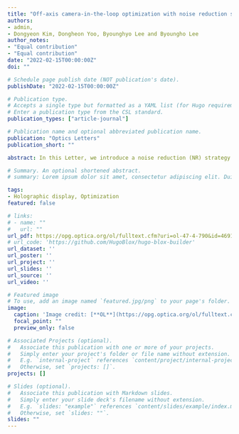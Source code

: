 ```yaml
---
title: "Off-axis camera-in-the-loop optimization with noise reduction strategy for high-quality hologram generation"
authors:
- admin, 
- Dongyeon Kim, Dongheon Yoo, Byounghyo Lee and Byoungho Lee 
author_notes:
- "Equal contribution"
- "Equal contribution"
date: "2022-02-15T00:00:00Z"
doi: ""

# Schedule page publish date (NOT publication's date).
publishDate: "2022-02-15T00:00:00Z"

# Publication type.
# Accepts a single type but formatted as a YAML list (for Hugo requirements).
# Enter a publication type from the CSL standard.
publication_types: ["article-journal"]

# Publication name and optional abbreviated publication name.
publication: "Optics Letters"
publication_short: ""

abstract: In this Letter, we introduce a noise reduction (NR) strategy in the off-axis camera-in-the-loop (CITL) optimization for high-quality hologram generation. Our proposal adopts the Gaussian blur in the NR strategy to suppress the high-frequency noise and improve the optimization convergence. A double-hologram generation technique is used to reduce the noise further. The off-axis system’s aberrations are eliminated by integrating the aberration compensation method as well. Compared with the original CITL method, the image quality of the proposed method is improved by approximately 5.5 dB in the optical experiment.

# Summary. An optional shortened abstract.
# summary: Lorem ipsum dolor sit amet, consectetur adipiscing elit. Duis posuere tellus ac convallis placerat. Proin tincidunt magna sed ex sollicitudin condimentum.

tags:
- Holographic display, Optimization
featured: false

# links:
# - name: ""
#   url: ""
url_pdf: https://opg.optica.org/ol/fulltext.cfm?uri=ol-47-4-790&id=469173
# url_code: 'https://github.com/HugoBlox/hugo-blox-builder'
url_dataset: ''
url_poster: ''
url_project: ''
url_slides: ''
url_source: ''
url_video: ''

# Featured image
# To use, add an image named `featured.jpg/png` to your page's folder. 
image:
  caption: 'Image credit: [**OL**](https://opg.optica.org/ol/fulltext.cfm?uri=ol-47-4-790&id=469173)'
  focal_point: ""
  preview_only: false

# Associated Projects (optional).
#   Associate this publication with one or more of your projects.
#   Simply enter your project's folder or file name without extension.
#   E.g. `internal-project` references `content/project/internal-project/index.md`.
#   Otherwise, set `projects: []`.
projects: []

# Slides (optional).
#   Associate this publication with Markdown slides.
#   Simply enter your slide deck's filename without extension.
#   E.g. `slides: "example"` references `content/slides/example/index.md`.
#   Otherwise, set `slides: ""`.
slides: ""
---
```


<!-- {{% callout note %}}
Click the *Cite* button above to demo the feature to enable visitors to import publication metadata into their reference management software.
{{% /callout %}}

{{% callout note %}}
Create your slides in Markdown - click the *Slides* button to check out the example.
{{% /callout %}}

Add the publication's **full text** or **supplementary notes** here. You can use rich formatting such as including [code, math, and images](https://docs.hugoblox.com/content/writing-markdown-latex/). -->
